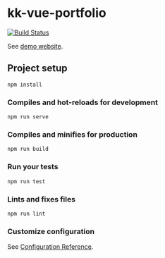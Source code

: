 # kk-vue-portfolio

[![Build Status](https://travis-ci.org/kiyanooshkh/kk-vue-portfolio.svg?branch=master)](https://travis-ci.org/kiyanooshkh/kk-vue-portfolio)

See [demo website](https://kk-portfolio.firebaseapp.com).

## Project setup
```
npm install
```

### Compiles and hot-reloads for development
```
npm run serve
```

### Compiles and minifies for production
```
npm run build
```

### Run your tests
```
npm run test
```

### Lints and fixes files
```
npm run lint
```

### Customize configuration
See [Configuration Reference](https://cli.vuejs.org/config/).
